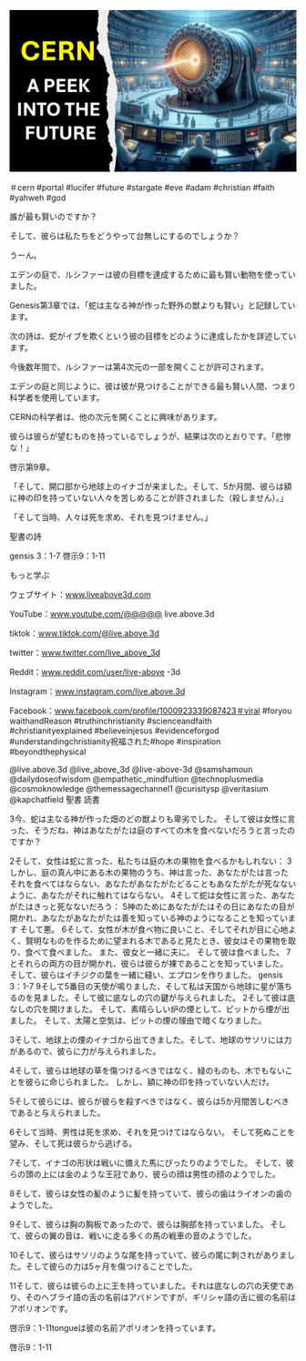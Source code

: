 ![Video cover image](../cover.jpg "cover photo")

＃cern #portal #lucifer #future #stargate #eve #adam #christian #faith #yahweh #god

誰が最も賢いのですか？

そして、彼らは私たちをどうやって台無しにするのでしょうか？

うーん。

エデンの庭で、ルシファーは彼の目標を達成するために最も賢い動物を使っていました。

Genesis第3章では、「蛇は主なる神が作った野外の獣よりも賢い」と記録しています。

次の詩は、蛇がイブを欺くという彼の目標をどのように達成したかを詳述しています。

今後数年間で、ルシファーは第4次元の一部を開くことが許可されます。

エデンの庭と同じように、彼は彼が見つけることができる最も賢い人間、つまり科学者を使用しています。

CERNの科学者は、他の次元を開くことに興味があります。

彼らは彼らが望むものを持っているでしょうが、結果は次のとおりです。「悲惨な！」

啓示第9章。

「そして、開口部から地球上のイナゴが来ました。そして、5か月間、彼らは額に神の印を持っていない人々を苦しめることが許されました（殺しません）。」

「そして当時、人々は死を求め、それを見つけません。」

聖書の詩

gensis 3：1-7
啓示9：1-11

もっと学ぶ

ウェブサイト：www.liveabove3d.com

YouTube：www.youtube.com/@@@@@ live.above.3d

tiktok：www.tiktok.com/@live.above.3d

twitter：www.twitter.com/live_above_3d

Reddit：www.reddit.com/user/live-above -3d

Instagram：www.instagram.com/live.above.3d

Facebook：www.facebook.com/profile/1000923339087423＃viral #foryou waithandReason #truthinchristianity #scienceandfaith #christianityexplained #believeinjesus #evidenceforgod #understandingchristianity祝福された#hope #inspiration #beyondthephysical

@live.above.3d @live_above_3d @live-above-3d @samshamoun @dailydoseofwisdom @empathetic_mindfultion @technoplusmedia @cosmoknowledge @themessagechannel1 @curisitysp @veritasium @kapchatfield 聖書 読書

3今、蛇は主なる神が作った畑のどの獣よりも卑劣でした。 そして彼は女性に言った、そうだね、神はあなたがたは庭のすべての木を食べないだろうと言ったのですか？

2そして、女性は蛇に言った、私たちは庭の木の果物を食べるかもしれない：
3しかし、庭の真ん中にある木の果物のうち、神は言った、あなたがたは言った それを食べてはならない、あなたがあなたがたどることもあなたがたが死なないように、あなたがそれに触れてはならない。
4そして蛇は女性に言った、あなたがたはきっと死なないだろう：
5神のためにあなたがたはその日にあなたの目が開かれ、あなたがあなたがたは善を知っている神のようになることを知っています そして悪。
6そして、女性が木が食べ物に良いこと、そしてそれが目に心地よく、賢明なものを作るために望まれる木であると見たとき、彼女はその果物を取り、食べて食べました。 また、彼女と一緒に夫に。 そして彼は食べました。
7とそれらの両方の目が開かれ、彼らは彼らが裸であることを知っていました。 そして、彼らはイチジクの葉を一緒に縫い、エプロンを作りました。
gensis 3：1-7
9そして5番目の天使が鳴りました、そして私は天国から地球に星が落ちるのを見ました。そして彼に底なしの穴の鍵が与えられました。
2そして彼は底なしの穴を開けました。 そして、素晴らしい炉の煙として、ピットから煙が出ました。 そして、太陽と空気は、ピットの煙の理由で暗くなりました。

3そして、地球上の煙のイナゴから出てきました。そして、地球のサソリには力があるので、彼らに力が与えられました。

4そして、彼らは地球の草を傷つけるべきではなく、緑のものも、木でもないことを彼らに命じられました。 しかし、額に神の印を持っていない人だけ。

5そして彼らには、彼らが彼らを殺すべきではなく、彼らは5か月間苦しむべきであると与えられました。

6そして当時、男性は死を求め、それを見つけてはならない。 そして死ぬことを望み、そして死は彼らから逃げる。

7そして、イナゴの形状は戦いに備えた馬にぴったりのようでした。 そして、彼らの頭の上には金のような王冠であり、彼らの顔は男性の顔のようでした。

8そして、彼らは女性の髪のように髪を持っていて、彼らの歯はライオンの歯のようでした。

9そして、彼らは胸の胸板であったので、彼らは胸部を持っていました。 そして、彼らの翼の音は、戦いに走る多くの馬の戦車の音のようでした。

10そして、彼らはサソリのような尾を持っていて、彼らの尾に刺されがありました。そして彼らの力は5ヶ月を傷つけることでした。

11そして、彼らは彼らの上に王を持っていました。それは底なしの穴の天使であり、そのヘブライ語の舌の名前はアバドンですが、ギリシャ語の舌に彼の名前はアポリオンです。

啓示9：1-11tongueは彼の名前アポリオンを持っています。

啓示9：1-11

